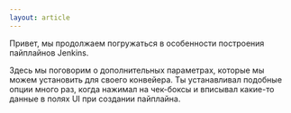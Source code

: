 ```yaml
---
layout: article
---
```

Привет, мы продолжаем погружаться в особенности построения пайплайнов Jenkins.

Здесь мы поговорим о дополнительных параметрах, которые мы можем установить для своего конвейера. Ты устанавливал подобные опции много раз, когда нажимал на чек-боксы и вписывал какие-то данные в полях UI при создании пайплайна.

